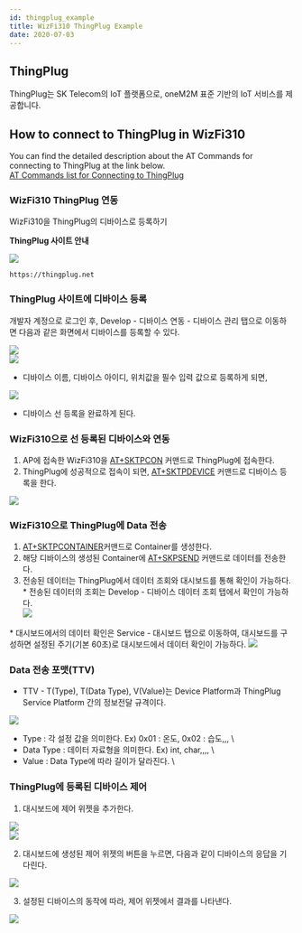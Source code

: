 ```yaml
---
id: thingplug_example
title: WizFi310 ThingPlug Example
date: 2020-07-03
---
```


## ThingPlug

ThingPlug는 SK Telecom의 IoT 플랫폼으로, oneM2M 표준 기반의 IoT 서비스를 제공합니다.  
  

## How to connect to ThingPlug in WizFi310

You can find the detailed description about the AT Commands for
connecting to ThingPlug at the link below.  
[AT Commands list for Connecting to
ThingPlug](./AT_Commands.md#connecting-thingplug-commands)  
  
### WizFi310 ThingPlug 연동

WizFi310을 ThingPlug의 디바이스로 등록하기  
  
**ThingPlug 사이트 안내**

![](https://d3cmhcsnvv7jc.cloudfront.net/docs/img/products/wizfi310/wizfi310pg/1.png)

`https://thingplug.net`

### ThingPlug 사이트에 디바이스 등록

개발자 계정으로 로그인 후, Develop - 디바이스 연동 - 디바이스
관리 탭으로 이동하면 다음과 같은 화면에서 디바이스를 등록할 수 있다.  
  
![](https://d3cmhcsnvv7jc.cloudfront.net/docs/img/products/wizfi310/wizfi310pg/2.png)  
![](https://d3cmhcsnvv7jc.cloudfront.net/docs/img/products/wizfi310/wizfi310pg/3.png)

* 디바이스 이름, 디바이스 아이디, 위치값을 필수 입력 값으로 등록하게 되면,

![](https://d3cmhcsnvv7jc.cloudfront.net/docs/img/products/wizfi310/wizfi310pg/4.png)


* 디바이스 선 등록을 완료하게 된다.

### WizFi310으로 선 등록된 디바이스와 연동

1. AP에 접속한 WizFi310을
[AT+SKTPCON](./AT_Commands.md#atsktpcon)
커맨드로 ThingPlug에 접속한다.  
2. ThingPlug에 성공적으로 접속이 되면,
[AT+SKTPDEVICE](./AT_Commands.md#atsktpdevice)
커맨드로 디바이스 등록을 한다.  
  
![](https://d3cmhcsnvv7jc.cloudfront.net/docs/img/products/wizfi310/wizfi310pg/5.png)

### WizFi310으로 ThingPlug에 Data 전송

1. [AT+SKTPCONTAINER](./AT_Commands.md#atsktpcontainer)커맨드로
Container를 생성한다.  
2. 해당 디바이스의 생성된 Container에
[AT+SKPSEND](./AT_Commands.md#atsktpsend)
커맨드로 데이터를 전송한다.  
3. 전송된 데이터는 ThingPlug에서 데이터 조회와 대시보드를 통해 확인이 가능하다.  
\* 전송된 데이터의 조회는 Develop - 디바이스 데이터 조회 탭에서 확인이 가능하다.  
![](https://d3cmhcsnvv7jc.cloudfront.net/docs/img/products/wizfi310/wizfi310pg/6.png)

\* 대시보드에서의 데이터 확인은 Service - 대시보드 탭으로 이동하여, 대시보드를 구성하면 설정된 주기(기본 60초)로
대시보드에서 데이터 확인이 가능하다.
![](https://d3cmhcsnvv7jc.cloudfront.net/docs/img/products/wizfi310/wizfi310pg/7.png)  

### Data 전송 포맷(TTV)
 
* TTV - T(Type), T(Data Type), V(Value)는 Device Platform과 ThingPlug Service Platform 간의 정보전달 규격이다.

![](https://d3cmhcsnvv7jc.cloudfront.net/docs/img/products/wizfi310/wizfi310pg/9.png)

* Type : 각 설정 값을 의미한다.  Ex) 0x01 : 온도, 0x02 : 습도,,, \\
* Data Type : 데이터 자료형을 의미한다. Ex) int, char,,,, \\
* Value : Data Type에 따라 길이가 달라진다. \\

### ThingPlug에 등록된 디바이스 제어

1. 대시보드에 제어 위젯을 추가한다.  
  
![](https://d3cmhcsnvv7jc.cloudfront.net/docs/img/products/wizfi310/wizfi310pg/10.png)  
![](https://d3cmhcsnvv7jc.cloudfront.net/docs/img/products/wizfi310/wizfi310pg/11.png)  
  
2. 대시보드에 생성된 제어 위젯의 버튼을 누르면, 다음과 같이 디바이스의 응답을 기다린다.  
  
![](https://d3cmhcsnvv7jc.cloudfront.net/docs/img/products/wizfi310/wizfi310pg/12.png)  
  
3. 설정된 디바이스의 동작에 따라, 제어 위젯에서 결과를 나타낸다.  
  
![](https://d3cmhcsnvv7jc.cloudfront.net/docs/img/products/wizfi310/wizfi310pg/13.png)